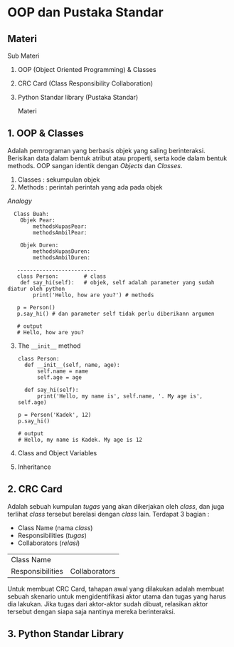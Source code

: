 # OOP dan Pustaka Standar
## Materi
Sub Materi
1. OOP (Object Oriented Programming) & Classes
2. CRC Card (Class Responsibility Collaboration)
3. Python Standar library (Pustaka Standar)

    Materi    
## 1. OOP & Classes
Adalah pemrograman yang berbasis objek yang saling berinteraksi. Berisikan data dalam bentuk atribut atau properti, serta kode dalam bentuk methods.
OOP sangan identik dengan _Objects_ dan _Classes_.

  1. Classes : sekumpulan objek
  2. Methods   : perintah perintah yang ada pada objek

_Analogy_
```  
  Class Buah:
    Objek Pear:
        methodsKupasPear:
        methodsAmbilPear:
    
    Objek Duren:
        methodsKupasDuren:
        methodsAmbilDuren:
    
   -------------------------
   class Person:        # class
    def say_hi(self):   # objek, self adalah parameter yang sudah diatur oleh python
        print('Hello, how are you?') # methods
        
   p = Person()
   p.say_hi() # dan parameter self tidak perlu diberikann argumen
   
   # output
   # Hello, how are you?

```
  3. The `__init__` method 
      ```
      class Person:
        def __init__(self, name, age):
            self.name = name
            self.age = age

        def say_hi(self):
            print('Hello, my name is', self.name, '. My age is', self.age)

      p = Person('Kadek', 12)
      p.say_hi()
      
      # output
      # Hello, my name is Kadek. My age is 12
      ```
  
  4. Class and Object Variables
  
  5. Inheritance

## 2. CRC Card
Adalah sebuah kumpulan _tugas_ yang akan dikerjakan oleh _class_, dan juga terlihat _class_ tersebut berelasi dengan _class_ lain.
Terdapat 3 bagian :
  - Class Name (nama _class_)
  - Responsibilities (_tugas_)
  - Collaborators (_relasi_)
  
<table>
  <tr>
    <td colspan="2">Class Name</td>
  </tr>
  <tr>
    <td>Responsibilities</td>
    <td>Collaborators</td>
  </tr>
</table>

Untuk membuat CRC Card, tahapan awal yang dilakukan adalah membuat sebuah skenario untuk mengidentifikasi aktor utama dan tugas yang harus
dia lakukan. Jika tugas dari aktor-aktor sudah dibuat, relasikan aktor tersebut dengan siapa saja nantinya mereka berinteraksi.


## 3. Python Standar Library

